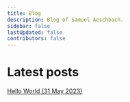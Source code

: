```yaml
---
title: Blog
description: Blog of Samuel Aeschbach.
sidebar: false
lastUpdated: false
contributors: false
---
```


# Latest posts

[Hello World (31 May 2023)](/2023-05-31-hello-world.html)
